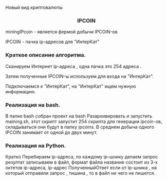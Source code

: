 Новый вид криптовалюты <p>

<center><h3>IPCOIN</h3> </center>
  
miningIPcoin - является фермой добычи IPCOIN-ов 


IPCOIN - пачка ip-адресов для "ИнтерКат"

<h3>Краткое описание алгоритма. </h3> 

Сканируем Интернет ip-адреса , одна пачка это 254 адреса .

Затем полученные IPCOIN-ы используем для входа на "ИнтерКат".

Подключаемся к "ИнтерКат", на "ИнтерКат" ищем нужную информацию.


<h3>Реализация на bash.</h3>

В папке bash собран проект на bash
Разархивировать и запустить maining.sh, этот скрипт запустит 254 скрипта для генерации ipcoin-ов,
складываться они будут в папку ipcoins.
  В среднем добыча одного IPCOIN занимает от одной до двух минут.

<h3>Реализация на Python.</h3>

Кратко 
Перебираем ip-адреса, 
по каждому ip-шнику делаем запрос резултат записываем в файл,
формат файла 
      название состоит из 3-х октетов ip-адреса, 
      ip-адрес ПолученныйОтвет
если от ip-шника , на который отправили запрос , тишина , то в файл ни чего не пишется.
